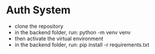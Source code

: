 # Auth System

-   clone the repository
-   in the backend folder, run: python -m venv venv
-   then activate the virtual environment
-   in the backend folder, run: pip install -r requirements.txt




